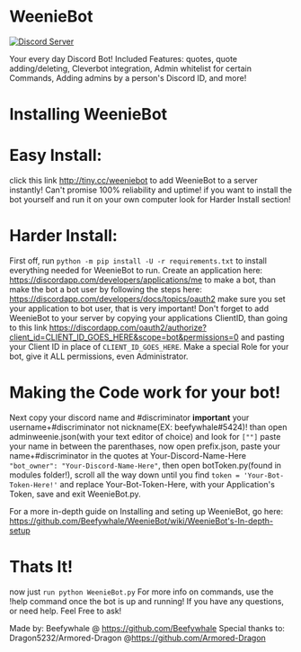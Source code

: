 # WeenieBot
<a HREF="https://discord.gg/4DYPYxc"><IMG SRC="https://discordapp.com/api/guilds/239772188649979904/widget.png?" alt="Discord Server"></a>

Your every day Discord Bot! Included Features: quotes, quote adding/deleting, Cleverbot integration, Admin whitelist for certain Commands, Adding admins by a person's Discord ID, and more!  

# Installing WeenieBot
# Easy Install:
click this link http://tiny.cc/weeniebot to add WeenieBot to a server instantly! Can't promise 100% reliability and uptime!
if you want to install the bot yourself and run it on your own computer look for Harder Install section!

# Harder Install:
  First off, run `python -m pip install -U -r requirements.txt` to install everything needed for WeenieBot to run. Create an application here: https://discordapp.com/developers/applications/me to make a bot, than make the bot a bot user
by following the steps here: https://discordapp.com/developers/docs/topics/oauth2 make sure you set your application to bot user, that is very important! Don't forget to add WeenieBot to your server by copying your applications ClientID, than going to this link https://discordapp.com/oauth2/authorize?client_id=CLIENT_ID_GOES_HERE&scope=bot&permissions=0 and pasting your Client ID in place of `CLIENT_ID_GOES_HERE`. Make a special Role for your bot, give it ALL permissions, even Administrator.

# Making the Code work for your bot!
Next copy your discord name and #discriminator **important** your username+#discriminator not nickname(EX: beefywhale#5424)! than open adminweenie.json(with your text editor of choice) and look for `[""]` paste your name in between the parenthases, now open prefix.json, paste your name+#discriminator in the quotes at Your-Discord-Name-Here `"bot_owner": "Your-Discord-Name-Here"`, then open botToken.py(found in modules folder!), scroll all the way down until you find `token = 'Your-Bot-Token-Here!'` and replace Your-Bot-Token-Here, with your Application's Token, save and exit WeenieBot.py.

For a more in-depth guide on Installing and seting up WeenieBot, go here: https://github.com/Beefywhale/WeenieBot/wiki/WeenieBot's-In-depth-setup

# Thats It!
now just `run python WeenieBot.py`
For more info on commands, use the !help command once the bot is up and running!
If you have any questions, or need help. Feel Free to ask!


Made by: Beefywhale @ https://github.com/Beefywhale
Special thanks to: Dragon5232/Armored-Dragon @https://github.com/Armored-Dragon 

